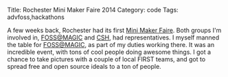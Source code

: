 Title: Rochester Mini Maker Faire 2014
Category: code
Tags: advfoss,hackathons

A few weeks back, Rochester had its first [Mini Maker Faire]. Both groups I'm involved in, [FOSS@MAGIC] and [CSH], had representatives. I myself manned the table for [FOSS@MAGIC], as part of my duties working there. It was an incredible event, with tons of cool people doing awesome things. I got a chance to take pictures with a couple of local FIRST teams, and got to spread free and open source ideals to a ton of people.

[Mini Maker Faire]: http://makerfairerochester.com/
[FOSS@MAGIC]: http://foss.rit.edu
[CSH]: http://csh.rit.edu
